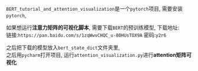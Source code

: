 `BERT_tutorial_and_attention_visualization`是一个`pytorch`项目, 需要安装`pytorch`,   

如果想运行**注意力矩阵的可视化脚本**, 需要下载`BERT`的预训练模型, 下载地址:   
链接:`https://pan.baidu.com/s/1zqWwvCHQC_u-80HUsTOX9A`  密码:`y2r6`   

之后把下载的模型放入`bert_state_dict`文件夹里,    
之后用`pycharm`打开项目, 运行`attention_visualization.py`进行**attention矩阵可视化**  
